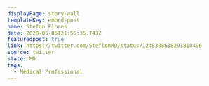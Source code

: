 ```yaml
---
displayPage: story-wall
templateKey: embed-post
name: Stefon Flores
date: 2020-05-05T21:55:35.743Z
featuredpost: true
link: https://twitter.com/SteflonMD/status/1248308618291818496
source: twitter
state: MD
tags:
  - Medical Professional
---
```


